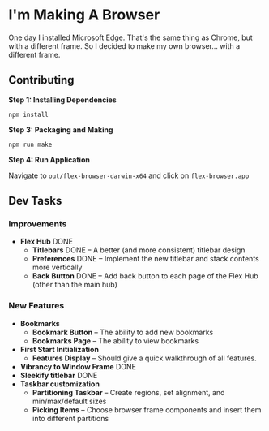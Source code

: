 # I'm Making A Browser

One day I installed Microsoft Edge. That's the same thing as Chrome, but with a different frame. So I decided to make my own browser... with a different frame.

## Contributing

**Step 1: Installing Dependencies**

```
npm install
```

**Step 3: Packaging and Making**

```
npm run make
```

**Step 4: Run Application**

Navigate to `out/flex-browser-darwin-x64` and click on `flex-browser.app`

## Dev Tasks

### Improvements

-   **Flex Hub** DONE
    -   **Titlebars** DONE – A better (and more consistent) titlebar design
    -   **Preferences** DONE – Implement the new titlebar and stack contents more vertically
    -   **Back Button** DONE – Add back button to each page of the Flex Hub (other than the main hub)

### New Features

-   **Bookmarks**
    -   **Bookmark Button** – The ability to add new bookmarks
    -   **Bookmarks Page** – The ability to view bookmarks
-   **First Start Initialization**
    -   **Features Display** – Should give a quick walkthrough of all features.
-   **Vibrancy to Window Frame** DONE
-   **Sleekify titlebar** DONE
-   **Taskbar customization**
    -   **Partitioning Taskbar** – Create regions, set alignment, and min/max/default sizes
    -   **Picking Items** – Choose browser frame components and insert them into different partitions
